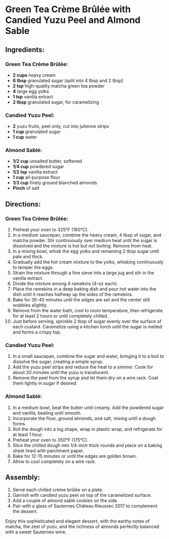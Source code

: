 # Green Tea Crème Brûlée with Candied Yuzu Peel and Almond Sable

## Ingredients:

### Green Tea Crème Brûlée:
- **2 cups** heavy cream
- **6 tbsp** granulated sugar (split into 4 tbsp and 2 tbsp)
- **2 tsp** high-quality matcha green tea powder
- **4** large egg yolks
- **1 tsp** vanilla extract
- **2 tbsp** granulated sugar, for caramelizing

### Candied Yuzu Peel:
- **2** yuzu fruits, peel only, cut into julienne strips
- **1 cup** granulated sugar
- **1 cup** water

### Almond Sablé:
- **1/2 cup** unsalted butter, softened
- **1/4 cup** powdered sugar
- **1/2 tsp** vanilla extract
- **1 cup** all-purpose flour
- **1/3 cup** finely ground blanched almonds
- **Pinch** of salt

## Directions:

### Green Tea Crème Brûlée:
1. Preheat your oven to 325°F (160°C).
2. In a medium saucepan, combine the heavy cream, 4 tbsp of sugar, and matcha powder. Stir continuously over medium heat until the sugar is dissolved and the mixture is hot but not boiling. Remove from heat.
3. In a mixing bowl, whisk the egg yolks and remaining 2 tbsp sugar until pale and thick.
4. Gradually add the hot cream mixture to the yolks, whisking continuously to temper the eggs.
5. Strain the mixture through a fine sieve into a large jug and stir in the vanilla extract.
6. Divide the mixture among 4 ramekins (4-oz each).
7. Place the ramekins in a deep baking dish and pour hot water into the dish until it reaches halfway up the sides of the ramekins.
8. Bake for 35-40 minutes until the edges are set and the center still wobbles slightly.
9. Remove from the water bath, cool to room temperature, then refrigerate for at least 2 hours or until completely chilled.
10. Just before serving, sprinkle 2 tbsp of sugar evenly over the surface of each custard. Caramelize using a kitchen torch until the sugar is melted and forms a crispy top.

### Candied Yuzu Peel:
1. In a small saucepan, combine the sugar and water, bringing it to a boil to dissolve the sugar, creating a simple syrup.
2. Add the yuzu peel strips and reduce the heat to a simmer. Cook for about 20 minutes until the yuzu is translucent.
3. Remove the peel from the syrup and let them dry on a wire rack. Coat them lightly in sugar if desired.

### Almond Sablé:
1. In a medium bowl, beat the butter until creamy. Add the powdered sugar and vanilla, beating until smooth.
2. Incorporate the flour, ground almonds, and salt, mixing until a dough forms.
3. Roll the dough into a log shape, wrap in plastic wrap, and refrigerate for at least 1 hour.
4. Preheat your oven to 350°F (175°C).
5. Slice the chilled dough into 1/4-inch thick rounds and place on a baking sheet lined with parchment paper.
6. Bake for 12-15 minutes or until the edges are golden brown.
7. Allow to cool completely on a wire rack.

## Assembly:

1. Serve each chilled crème brûlée on a plate.
2. Garnish with candied yuzu peel on top of the caramelized surface.
3. Add a couple of almond sablé cookies on the side.
4. Pair with a glass of Sauternes Château Rieussec 2017 to complement the dessert.

Enjoy this sophisticated and elegant dessert, with the earthy notes of matcha, the zest of yuzu, and the richness of almonds perfectly balanced with a sweet Sauternes wine.